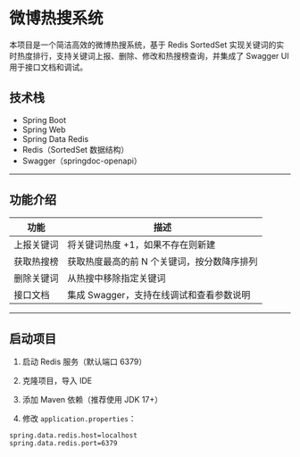 # 微博热搜系统

本项目是一个简洁高效的微博热搜系统，基于 Redis SortedSet 实现关键词的实时热度排行，支持关键词上报、删除、修改和热搜榜查询，并集成了 Swagger UI 用于接口文档和调试。

## 技术栈

- Spring Boot
- Spring Web
- Spring Data Redis
- Redis（SortedSet 数据结构）
- Swagger（springdoc-openapi）

---

## 功能介绍

| 功能       | 描述                                        |
| ---------- | ------------------------------------------- |
| 上报关键词 | 将关键词热度 +1，如果不存在则新建           |
| 获取热搜榜 | 获取热度最高的前 N 个关键词，按分数降序排列 |
| 删除关键词 | 从热搜中移除指定关键词                      |
| 接口文档   | 集成 Swagger，支持在线调试和查看参数说明    |

---

##  启动项目

1. 启动 Redis 服务（默认端口 6379）

2. 克隆项目，导入 IDE

3. 添加 Maven 依赖（推荐使用 JDK 17+）

4. 修改 `application.properties`：

```properties
spring.data.redis.host=localhost
spring.data.redis.port=6379
